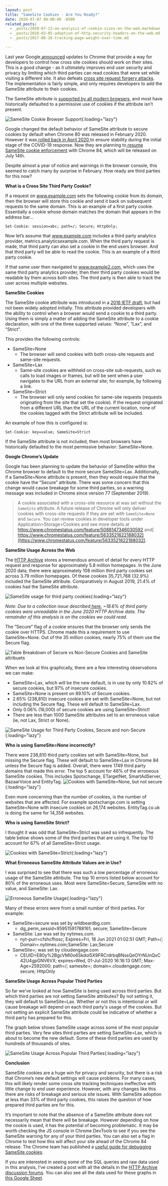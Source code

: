 ```yaml
---
layout: post
title: "SameSite Cookies - Are You Ready?"
date: 2020-07-07 00:00:00 -0500
related_posts:
  - _posts/2020-07-13-an-analysis-of-cookie-sizes-on-the-web.markdown
  - _posts/2018-03-05-adoption-of-http-security-headers-on-the-web.md
  - _posts/2017-08-16-tracking-page-weight-over-time.md

---
```

Last year Google[ announced](https://blog.chromium.org/2019/05/improving-privacy-and-security-on-web.html) updates to Chrome that provide a way for developers to control how cross site cookies should work on their sites. This is a good change - as it ultimately improves end user security and privacy by limiting which third parties can read cookies that were set while visiting a different site. It also defeats [cross site request forgery attacks](https://www.owasp.org/index.php/Cross-Site_Request_Forgery_(CSRF)). The implementation is fairly simple, and only requires developers to add the SameSite attribute to their cookies. 

The SameSite attribute is [supported by all modern browsers](https://caniuse.com/#feat=same-site-cookie-attribute), and most have historically defaulted to a permissive use of cookies if the attribute isn’t present. 

![SameSite Cookie Browser Support](/assets/img/blog/samesite-cookies-are-you-ready/gflnfrrax9xc44z8rxgb.png){:loading="lazy"}

Google changed the default behavior of SameSite attribute to secure cookies by default when Chrome 80 was released in February 2020. However it was[ rolled back in April 2020](https://blog.chromium.org/2020/05/resuming-samesite-cookie-changes-in-july.html)<span style="text-decoration:underline;"> </span>to ensure stability during the initial stage of the COVID-19 response. Now they are planning to[ resume SameSite cookie enforcement](https://blog.chromium.org/2020/05/resuming-samesite-cookie-changes-in-july.html) with Chrome 84, which will be released on July 14th. 

Despite almost a year of notice and warnings in the browser console, this seemed to catch many by surprise in February.  How ready are third parties for this now?

 

**What is a Cross Site Third Party Cookie?**

If a request on www.example.com sets the following cookie from its domain, then the browser will store this cookie and send it back on subsequent requests to the same domain. This is an example of a first party cookie. Essentially a cookie whose domain matches the domain that appears in the address bar...

`Set-Cookie: session=abc; path=/; Secure; HttpOnly;`

Now let’s assume that www.example.com includes a third party analytics provider, metrics.analyticsexample.com. When the third party request is made, that third party can also set a cookie in the end users browser. And that third party will be able to read the cookie. This is an example of a third party cookie.

If that same user then navigated to www.example2.com, which uses the same third party analytics provider, then their third party cookies would be readable by them across both sites. The third party is then able to track the user across multiple websites.

**SameSite Cookies**

The SameSite cookie attribute was introduced in a [2016 IETF draft](https://tools.ietf.org/html/draft-west-first-party-cookies-06), but had not been widely adopted initially.  This attribute provided developers with the ability to control when a browser would send a cookie to a third party. Using them is simply a matter of adding the SameSite attribute to a cookie declaration, with one of the three supported values: “None”, “Lax”, and “Strict”.

This provides the following controls:



*   SameSite=None
    *   The browser will send cookies with both cross-site requests and same-site requests.
*   SameSite=Lax
    *   Same-site cookies are withheld on cross-site sub-requests, such as calls to load images or frames, but will be sent when a user navigates to the URL from an external site; for example, by following a link.
*   SameSite=Strict
    *   The browser will only send cookies for same-site requests (requests originating from the site that set the cookie). If the request originated from a different URL than the URL of the current location, none of the cookies tagged with the Strict attribute will be included.

An example of how this is configured is:

`Set-Cookie: key=value; SameSite=Strict`

If the SameSite attribute is not included, then most browsers have historically defaulted to the most permissive behavior: SameSite=None.

**Google Chrome’s Update**

Google has been planning to update the behavior of SameSite within the Chrome browser to default to the more secure SameSite=Lax. Additionally, if a SameSite=None attribute is present, then they would require that the cookie have the “Secure” attribute. There was some concern that this change would cause breakage for some third parties, so a warning message was included in Chrome since version 77 (September 2019).


>A cookie associated with a cross-site resource at <thirdparty domain> was set without the `SameSite` attribute. A future release of Chrome will only deliver cookies with cross-site requests if they are set with `SameSite=None` and `Secure`. You can review cookies in developer tools under Application>Storage>Cookies and see more details at https://www.chromestatus.com/feature/5088147346030592 and[ https://www.chromestatus.com/feature/5633521622188032](https://www.chromestatus.com/feature/5633521622188032).

 

**SameSite Usage Across the Web**

The [HTTP Archive](https://httparchive.org/) stores a tremendous amount of detail for every HTTP request and response for approximately 5.8 million homepages. In the June 2020 data, there were approximately 108 million third party cookies set across 3.79 million homepages. Of these cookies 35,721,768 (32.9%) included the SameSite attribute.  Comparatively in August 2019, 21.4% of cookies had the SameSite attribute.

![SameSite usage for third party cookies](/assets/img/blog/samesite-cookies-are-you-ready/a1lrpyd2wp7irwpfhbjs.png){:loading="lazy"}

_Note: Due to a collection issue described[ here](https://discuss.httparchive.org/t/does-bigquery-contain-har-archive-or-cookies-of-crawled-webpages/1968/8), ~18.6% of third party cookies were unreadable in the June 2020 HTTP Archive data. The remainder of this analysis is on the cookies we could read._

The “Secure” flag of a cookie ensures that the browser only sends the cookie over HTTPS. Chrome made this a requirement to use SameSite=None. Out of the 35 million cookies, nearly 75% of them use the Secure flag. 

![Table Breakdown of Secure vs Non-Secure Cookies and SameSite attribuets](/assets/img/blog/samesite-cookies-are-you-ready/00imlj5llluyriyrzz2g.png)

When we look at this graphically, there are a few interesting observations we can make:

*   SameSite=Lax, which will be the new default, is in use by only 10.82% of secure cookies, but 97% of insecure cookies.
*   SameSite=None is present on 89.10% of Secure cookies.
*   2.65% (238,810) insecure cookies are set with SameSite=None, but not including the Secure flag.  These will default to SameSite=Lax.
*   Only 0.06% (16,000) of secure cookies are using SameSite=Strict!
*   There are less than 1000 SameSite attributes set to an erroneous value (ie, not Lax, Strict or None).

![SameSite Usage for Third Party Cookies, Secure and non-Secure](/assets/img/blog/samesite-cookies-are-you-ready/gvta0gbt9uemri927dff.png){:loading="lazy"}

**Who is using SameSite=None incorrectly?**

There were 238,810 third party cookies set with SameSite=None, but missing the Secure flag. These will default to SameSite=Lax in Chrome 84 unless the Secure flag is added. Overall, there were 1749 third party domains that made this error. The top 5 account for 48% of the erroneous SameSite cookies. This includes Spotxchange, ETargetNet, SmartAdServer, BazaarVoice and EntityTag. 
![Cookies with SameSite=None, but not secure](/assets/img/blog/samesite-cookies-are-you-ready/3ehsetnuxb2l828noj1a.png){:loading="lazy"}

Even more concerning than the number of cookies, is the number of websites that are affected. For example spotxchange.com is setting SameSite=None with insecure cookies on 26,174 websites. EntityTag.co.uk is doing the same for 14,358 websites.

**Who is using SameSite Strict?**

I thought it was odd that SameSite=Strict was used so infrequently. The table below shows some of the third parties that are using it. The top 10 account for 67% of all SameSite=Strict usage.

![Cookies with SameSite=Strict](/assets/img/blog/samesite-cookies-are-you-ready/p96dsxgsqdo99n11ylwq.png){:loading="lazy"}

**What Erroneous SameSite Attribute Values are in Use?**

I was surprised to see that there was such a low percentage of erroneous usage of the SameSite attribute. The top 10 errors listed below account for 80% of the erroneous uses.  Most were SameSite=Secure, SameSite with no value, and SameSite: Lax. 

![Erroneous SameSite Usage](/assets/img/blog/samesite-cookies-are-you-ready/6i8n6hty9254t2hf8lh7.png){:loading="lazy"}

Many of these errors were from a small number of third parties. For example:  

*   SameSite=secure was set by wildbeardbg.com:
    *   dg_perm_sessid=95951591788161; secure; SameSite=Secure
*   SameSite: Lax was set by nytimes.com.
    *   nyt-purr=cfshcfhssc; Expires=Fri, 18 Jun 2021 01:02:51 GMT; Path=/; Domain=.nytimes.com;SameSite: Lax;Secure
*   SameSite=; was set by cloudengage.com
    *   CEUID=E80y%2BgcVMl0o6Skdol5X9FRCrdrbqBNssQeOYrNUnQxC42U4gpGNV6VX; expires=Wed, 01-Jul-2020 16:16:13 GMT; Max-Age=2592000; path=/; samesite=; domain=.cloudengage.com; secure; HttpOnly  

**SameSite Usage Across Popular Third Parties**

So far we’ve looked at how SameSite is being used across third parties. But which third parties are not setting SameSite attributes? By not setting it, they will default to SameSite=Lax. Whether or not this is intentional or will cause breakage will depend on each third party's usage of the cookies. But not setting an explicit SameSite attribute could be indicative of whether a third party has prepared for this.

The graph below shows SameSite usage across some of the most popular third parties. Very few sites third parties are setting SameSite=Lax, which is about to become the new default.  Some of these third parties are used by hundreds of thousands of sites. 

![SameSite Usage Across Popular Third Parties](/assets/img/blog/samesite-cookies-are-you-ready/zofi46l9kj16ojfc8g3n.png){:loading="lazy"}

**Conclusion**

SameSite cookies are a huge win for privacy and security, but there is a risk that Chrome’s new default settings will cause problems. For many cases, this will likely render some cross site tracking techniques ineffective with little change to end user experience. However, with any changes like this there are risks of breakage and serious site issues. With SameSite adoption at less than 33% of third party cookies, this raises the question of how prepared third parties are for this.

It’s important to note that the absence of a SameSite attribute does not necessarily mean that there will be breakage. However depending on how the cookie is used, it has the potential of becoming problematic. It may be worth checking the JS console in Chrome DevTools to see if you see the SameSite warning for any of your third parties. You can also set a flag in Chrome to test how this will affect your site ahead of the Chrome 84 release. The Chrome team has published a [useful guide for debugging SameSite cookies](https://www.chromium.org/updates/same-site/test-debug).

If you are interested in seeing some of the SQL queries and raw data used in this analysis, I’ve created a post with all the details in the [HTTP Archive discussion forums](https://discuss.httparchive.org/t/samesite-cookies-analysis/1988). You can also see all the data used for these graphs in [this Google Sheet](https://docs.google.com/spreadsheets/d/1-zx1AmcvDDSKjOLsM3-AbV9qVXV-Of6dmps8LG-oMSk/edit?usp=sharing). 
